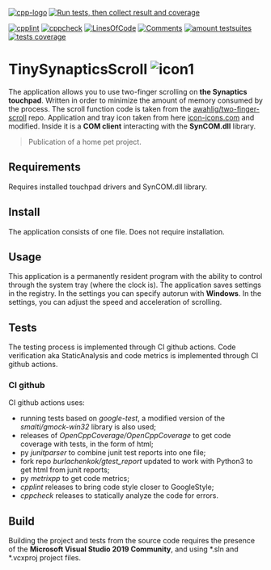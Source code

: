 [![cpp-logo](https://img.shields.io/badge/C++v14-Solutions-blue.svg?style=flat&logo=c%2B%2B)](
https://en.wikipedia.org/wiki/C++
) [![Run tests, then collect result and coverage](https://github.com/Alex0vSky/turbo-octo-adventure/actions/workflows/TestsResultAndCoverage.yml/badge.svg)](https://github.com/Alex0vSky/turbo-octo-adventure/actions/workflows/TestsResultAndCoverage.yml)

[![cpplint](https://gist.githubusercontent.com/Alex0vSky/2af621bdd237231125e907ea81b1f8a8/raw/GoogleStyle_cpplint.svg)](
https://Alex0vSky.github.io/project-qa-report/TinySynapticsScroll/cpplint.xml
) [![cppcheck](https://gist.githubusercontent.com/Alex0vSky/2af621bdd237231125e907ea81b1f8a8/raw/StaticAnalysis_cppcheck.svg)](
https://Alex0vSky.github.io/project-qa-report/TinySynapticsScroll/cppcheck.xml
) [![LinesOfСode](https://gist.githubusercontent.com/Alex0vSky/2af621bdd237231125e907ea81b1f8a8/raw/Metrixpp-LinesOfСode.svg)](
https://Alex0vSky.github.io/project-qa-report/TinySynapticsScroll/metrixpp.txt
) [![Comments](https://gist.githubusercontent.com/Alex0vSky/2af621bdd237231125e907ea81b1f8a8/raw/Metrixpp-Comments.svg)](
https://Alex0vSky.github.io/project-qa-report/TinySynapticsScroll/metrixpp.txt
) [![amount testsuites](https://gist.githubusercontent.com/Alex0vSky/2af621bdd237231125e907ea81b1f8a8/raw/GoogleTest-testsuites-Windows-x86-Debug.svg)](
https://Alex0vSky.github.io/project-qa-report/TinySynapticsScroll/GoogleTestCombinedOutput/GoogleTestCombinedOutput.html
) [![tests coverage](https://gist.githubusercontent.com/Alex0vSky/2af621bdd237231125e907ea81b1f8a8/raw/TestsCoverage-Occ-Windows-x86-Debug.svg)](
https://Alex0vSky.github.io/project-qa-report/TinySynapticsScroll/HtmlReportOcc/index.html
)

# TinySynapticsScroll ![icon1](https://github.com/Alex0vSky/TinySynapticsScroll/assets/52796897/ba4cfb9b-0568-4221-a64d-4eba135c9bca)
The application allows you to use two-finger scrolling on __the Synaptics touchpad__.
Written in order to minimize the amount of memory consumed by the process.
The scroll function code is taken from the [awahlig/two-finger-scroll](https://github.com/awahlig/two-finger-scroll) repo.
Application and tray icon taken from here [icon-icons.com](https://icon-icons.com/download/57949/ICO/32/) and modified.
Inside it is a __COM client__ interacting with the __SynCOM.dll__ library. 
> Publication of a home pet project.

## Requirements
Requires installed touchpad drivers and SynCOM.dll library.

## Install
The application consists of one file. Does not require installation. 

## Usage
This application is a permanently resident program with the ability to control through the system tray (where the clock is).
The application saves settings in the registry. 
In the settings you can specify autorun with __Windows__.
In the settings, you can adjust the speed and acceleration of scrolling.

## Tests
The testing process is implemented through CI github actions.
Code verification aka StaticAnalysis and code metrics is implemented through CI github actions.
### CI github
CI github actions uses:
+ running tests based on _google-test_, a modified version of the _smalti/gmock-win32_ library is also used;
+ releases of _OpenCppCoverage/OpenCppCoverage_ to get code coverage with tests, in the form of html;
+ py _junitparser_ to combine junit test reports into one file;
+ fork repo _burlachenkok/gtest_report_ updated to work with Python3 to get html from junit reports;
+ py _metrixpp_ to get code metrics;
+ _cpplint_ releases to bring code style closer to GoogleStyle;
+ _cppcheck_ releases to statically analyze the code for errors.

## Build
Building the project and tests from the source code requires the presence of the __Microsoft Visual Studio 2019 Community__, and using *.sln and *.vcxproj project files.

